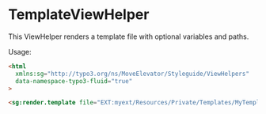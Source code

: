 # TemplateViewHelper

This ViewHelper renders a template file with optional variables and paths.

Usage:
```html
<html
  xmlns:sg="http://typo3.org/ns/MoveElevator/Styleguide/ViewHelpers"
  data-namespace-typo3-fluid="true"
>

<sg:render.template file="EXT:myext/Resources/Private/Templates/MyTemplate.html" variables="{myVar: 'value'}" />
```

